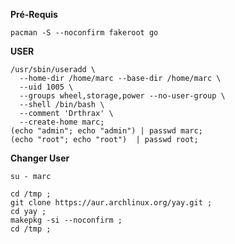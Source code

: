 **Pré-Requis**
```
pacman -S --noconfirm fakeroot go
```

**USER**
```
/usr/sbin/useradd \
  --home-dir /home/marc --base-dir /home/marc \
  --uid 1005 \
  --groups wheel,storage,power --no-user-group \
  --shell /bin/bash \
  --comment 'Drthrax' \
  --create-home marc;
(echo "admin"; echo "admin") | passwd marc;
(echo "root"; echo "root")  | passwd root;
```


**Changer User**
```
su - marc
```

```
cd /tmp ;
git clone https://aur.archlinux.org/yay.git ;
cd yay ;
makepkg -si --noconfirm ;
cd /tmp ;
```
